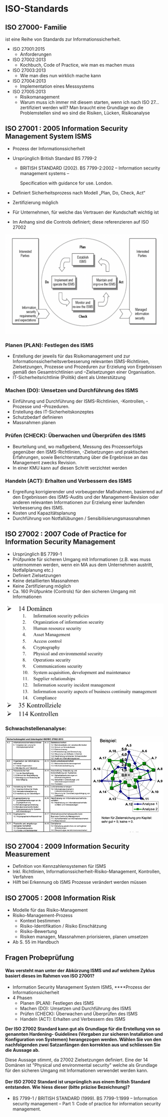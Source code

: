 # ISO-Standards

## ISO 27000- Familie

ist eine Reihe von Standards zur Informationssicherheit.

- ISO 27001:2015
  - Anforderungen
- ISO 27002:2013
  - Kochbuch, Code of Practice, wie man es machen muss
- ISO 27003:2013
  - Wie man dies nun wirklich mache kann
- ISO 27004:2013
  - Implementation eines Messsystems
- ISO 27005:2013
  - Risikomanagement
  - Warum muss ich immer mit diesem starten, wenn ich nach ISO 27… zertifiziert werden will? Man braucht eine Grundlage wo die Problemstellen sind wo sind die Risiken, Lücken, Risikoanalyse

## ISO 27001 : 2005 Information Security Management System ISMS

- Prozess der Informationssicherheit
- Ursprünglich British Standard BS 7799-2

  - BRITISH STANDARD \(2002\). BS 7799-2:2002 – Information security management systems –

    Specification with guidance for use. London.

- Definiert Sicherheitsprozess nach Modell „Plan, Do, Check, Act“
- Zertifizierung möglich
- Für Unternehmen, für welche das Vertrauen der Kundschaft wichtig ist
- Im Anhang sind die Controls definiert; diese referenzieren auf ISO 27002

![](../../.gitbook/assets/image%20%2896%29.png)

### Planen \(PLAN\): Festlegen des ISMS

- Erstellung der jeweils für das Risikomanagement und zur Informationssicherheitsverbesserung relevanten ISMS-Richtlinien, Zielsetzungen, Prozesse und Prozeduren zur Erzielung von Ergebnissen gemäß den Gesamtrichtlinien und –Zielsetzungen einer Organisation.
- IT-Sicherheitsrichtlinie \(Politik\) dient als Unterstützung

### Machen \(DO\): Umsetzen und Durchführung des ISMS

- Einführung und Durchführung der ISMS-Richtlinien, -Kontrollen, -Prozesse und –Prozeduren.
- Erstellung des IT-Sicherheitskonzeptes
- Schutzbedarf definieren
- Massnahmen planen

### Prüfen \(CHECK\): Überwachen und Überprüfen des ISMS

- Beurteilung und, wo maßgebend, Messung des Prozesserfolgs gegenüber den ISMS-Richtlinien, -Zielsetzungen und praktischen Erfahrungen, sowie Berichterstattung über die Ergebnisse an das Management zwecks Revision.
- In einer KMU kann auf diesen Schritt verzichtet werden

### Handeln \(ACT\): Erhalten und Verbessern des ISMS

- Ergreifung korrigierender und vorbeugender Maßnahmen, basierend auf den Ergebnissen des ISMS-Audits und der Management-Revision oder anderen relevanten Informationen zur Erzielung einer laufenden Verbesserung des ISMS.
- Kosten und Kapazitätsplanung
- Durchführung von Notfallübungen / Sensibilisierungsmassnahmen

## ISO 27002 : 2007 Code of Practice for Information Security Management

- Ursprünglich BS 7799-1
- Prüfpunkte für sicheren Umgang mit Informationen \(z.B. was muss unternommen werden, wenn ein MA aus dem Unternehmen austritt, Notfallplanung etc.\)
- Definiert Zielsetzungen
- Keine detaillierten Massnahmen
- Keine Zertifizierung möglich
- Ca. 160 Prüfpunkte \(Controls\) für den sicheren Umgang mit Informationen

![Umfang 27002](../../.gitbook/assets/image%20%282%29.png)

### Schwachstellenanalyse:

![](../../.gitbook/assets/image%20%2852%29.png)

## ISO 27004 : 2009 Information Security Measurement

- Definition von Kennzahlensystemen für ISMS
- Inkl. Richtlinien, Informationssicherheit-Risiko-Management, Kontrollen, Verfahren
- Hilft bei Erkennung ob ISMS Prozesse verändert werden müssen

## ISO 27005 : 2008 Information Risk

- Modelle für das Risiko-Management
- Risiko-Management-Prozess
  - Kontext bestimmen
  - Risiko-Identifikation / Risiko Einschätzung
  - Risiko-Bewertung
  - Risiken managen, Massnahmen priorisieren, planen umsetzen
- Ab S. 55 im Handbuch

## Fragen Probeprüfung

#### Was versteht man unter der Abkürzung ISMS und auf welchem Zyklus basiert dieses im Rahmen von ISO 27001?

- Information Security Management System ISMS, \*\*\*\*Prozess der Informationssicherheit
- 4 Phasen
  - Planen \(PLAN\): Festlegen des ISMS
  - Machen \(DO\): Umsetzen und Durchführung des ISMS
  - Prüfen \(CHECK\): Überwachen und Überprüfen des ISMS
  - Handeln \(ACT\): Erhalten und Verbessern des ISMS

**Der ISO 27002 Standard kann gut als Grundlage für die Erstellung von so genannten Hardening- Guidelines \(Vorgaben zur sicheren Installation und Konfiguration von Systemen\) herangezogen werden. Wählen Sie von den nachfolgenden zwei Satzanfängen den korrekten aus und schliessen Sie die Aussage ab.**

Diese Aussage stimmt, da 27002 Zielsetzungen definiert. Eine der 14 Domänen ist "Physical und environmental security" welche als Grundlage für den sicheren Umgang mit Informationen verwendet werden kann.

#### Der ISO 27002 Standard ist ursprünglich aus einem British Standard entstanden. Wie hiess dieser \(bitte präzise Bezeichnung\)?

- BS 7799-1 / BRITISH STANDARD \(1999\). BS 7799-1:1999 – Information security management – Part 1: Code of practice for information security management.
